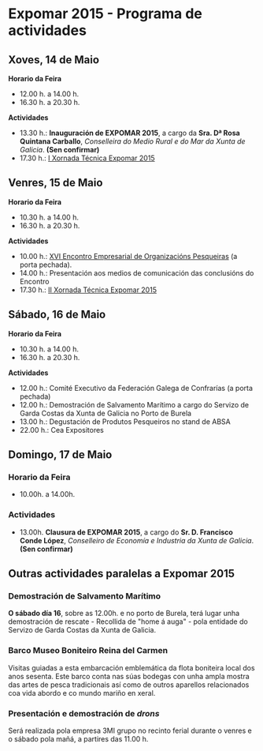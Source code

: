 # Expomar 2015 - Programa de actividades

## Xoves, 14 de Maio

**Horario da Feira**

* 12.00 h. a 14.00 h.
* 16.30 h. a 20.30 h.

**Actividades**

* 13.30 h.: **Inauguración de EXPOMAR 2015**, a cargo da **Sra. Dª Rosa Quintana Carballo**,
_Conselleira do Medio Rural e do Mar  da  Xunta de Galicia_. **(Sen confirmar)**
* 17.30 h.: [I Xornada Técnica Expomar 2015](/xornadas-tecnicas/2015/programa)

## Venres, 15 de Maio

**Horario da Feira**

* 10.30 h. a 14.00 h.
* 16.30 h. a 20.30 h.

**Actividades**

* 10.00 h.: [XVI Encontro Empresarial de Organizacións Pesqueiras](/encontro-empresarial/2015/programa) (a porta pechada).
* 14.00 h.: Presentación aos medios de comunicación das conclusións do Encontro
* 17.30 h.: [II Xornada Técnica Expomar 2015](/xornadas-tecnicas/2015/programa)

## Sábado, 16 de Maio

**Horario da Feira**

* 10.30 h. a 14.00 h.
* 16.30 h. a 20.30 h.

**Actividades**

* 12.00 h.: Comité Executivo da Federación Galega de Confrarías (a porta pechada)
* 12.00 h.: Demostración de Salvamento Marítimo a cargo do Servizo de Garda Costas da Xunta de Galicia no Porto de Burela
* 13.00 h.: Degustación de Produtos Pesqueiros no stand de ABSA
* 22.00 h.: Cea Expositores


## Domingo, 17 de Maio

### Horario da Feira

* 10.00h. a 14.00h.

### Actividades

* 13.00h.  **Clausura de EXPOMAR 2015**, a cargo do **Sr. D. Francisco Conde López**, 
_Conselleiro de Economía e Industria  da  Xunta de Galicia_. **(Sen confirmar)**

## Outras actividades paralelas a Expomar 2015

### Demostración de Salvamento Marítimo

**O sábado día 16**, sobre as 12.00h. e no porto de Burela, terá lugar unha
demostración de rescate - Recollida de "home á auga" - pola entidade do Servizo
de Garda Costas da Xunta de Galicia.

### Barco Museo Boniteiro Reina del Carmen

Visitas guiadas a esta embarcación emblemática da flota boniteira local dos anos sesenta. Este barco conta nas súas bodegas con unha ampla mostra das artes de pesca tradicionais así como de outros aparellos relacionados coa vida abordo e co mundo mariño en xeral.

### Presentación e demostración de _drons_

Será realizada pola empresa 3MI grupo  no recinto ferial durante o venres e
o sábado pola mañá, a partires das 11.00 h.
